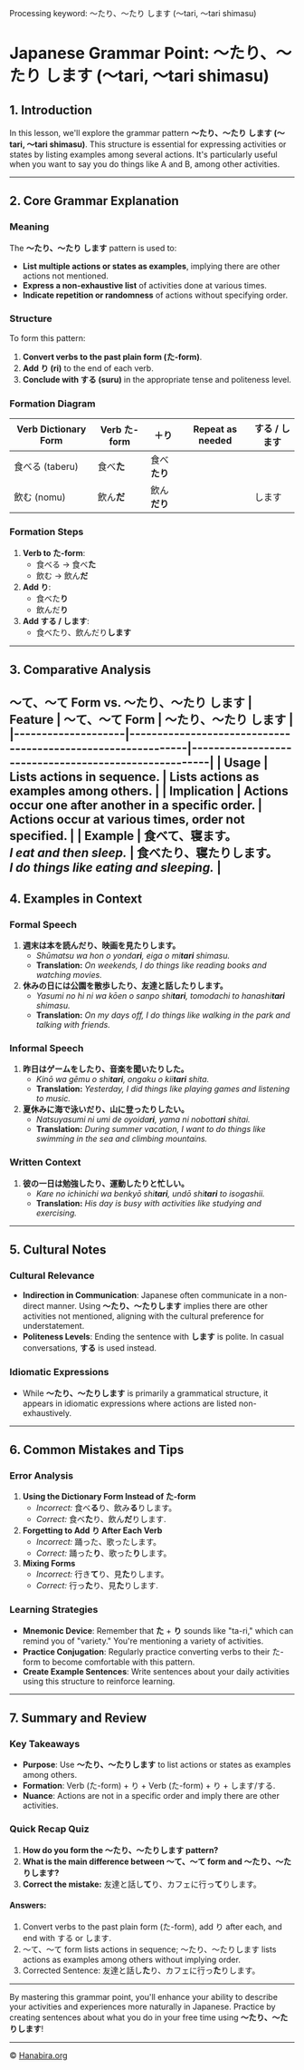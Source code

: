 Processing keyword: ～たり、～たり します (〜tari, 〜tari shimasu)
# Japanese Grammar Point: ～たり、～たり します (〜tari, 〜tari shimasu)

## 1. Introduction
In this lesson, we'll explore the grammar pattern **～たり、～たり します (〜tari, 〜tari shimasu)**. This structure is essential for expressing activities or states by listing examples among several actions. It's particularly useful when you want to say you do things like A and B, among other activities.

---
## 2. Core Grammar Explanation
### Meaning
The **～たり、～たり します** pattern is used to:
- **List multiple actions or states as examples**, implying there are other actions not mentioned.
- **Express a non-exhaustive list** of activities done at various times.
- **Indicate repetition or randomness** of actions without specifying order.
### Structure
To form this pattern:
1. **Convert verbs to the past plain form (た-form)**.
2. **Add り (ri)** to the end of each verb.
3. **Conclude with する (suru)** in the appropriate tense and politeness level.
### Formation Diagram
| **Verb Dictionary Form** | **Verb た-form** | **＋り** | Repeat as needed | **する / します** |
|--------------------------|-----------------|----------|------------------|-----------------|
| 食べる (taberu)           | 食べ**た**       | 食べ**たり** |                  |                 |
| 飲む (nomu)              | 飲ん**だ**       | 飲ん**だり** |                  | します           |
### Formation Steps
1. **Verb to た-form**:
   - 食べる → 食べ**た**
   - 飲む → 飲ん**だ**
2. **Add り**:
   - 食べた**り**
   - 飲んだ**り**
3. **Add する / します**:
   - 食べたり、飲んだり**します**
---
## 3. Comparative Analysis
**～て、～て Form** vs. **～たり、～たり します**
| **Feature**        | **～て、～て Form**                                          | **～たり、～たり します**                              |
|--------------------|-------------------------------------------------------------|------------------------------------------------------|
| **Usage**          | Lists actions in sequence.                                  | Lists actions as examples among others.              |
| **Implication**    | Actions occur one after another in a specific order.        | Actions occur at various times, order not specified. |
| **Example**        | 食べ**て**、寝ます。<br>*I eat and then sleep.*                | 食べた**り**、寝た**り**します。<br>*I do things like eating and sleeping.* |
---
## 4. Examples in Context
### Formal Speech
1. **週末は本を読んだり、映画を見たりします。**
   - *Shūmatsu wa hon o yonda**ri**, eiga o mi**tari** shimasu.*
   - **Translation:** *On weekends, I do things like reading books and watching movies.*
2. **休みの日には公園を散歩したり、友達と話したりします。**
   - *Yasumi no hi ni wa kōen o sanpo shi**tari**, tomodachi to hanashi**tari** shimasu.*
   - **Translation:** *On my days off, I do things like walking in the park and talking with friends.*
### Informal Speech
1. **昨日はゲームをしたり、音楽を聞いたりした。**
   - *Kinō wa gēmu o shi**tari**, ongaku o kii**tari** shita.*
   - **Translation:** *Yesterday, I did things like playing games and listening to music.*
2. **夏休みに海で泳いだり、山に登ったりしたい。**
   - *Natsuyasumi ni umi de oyoida**ri**, yama ni nobotta**ri** shitai.*
   - **Translation:** *During summer vacation, I want to do things like swimming in the sea and climbing mountains.*
### Written Context
1. **彼の一日は勉強したり、運動したりと忙しい。**
   - *Kare no ichinichi wa benkyō shi**tari**, undō shi**tari** to isogashii.*
   - **Translation:** *His day is busy with activities like studying and exercising.*
---
## 5. Cultural Notes
### Cultural Relevance
- **Indirection in Communication**: Japanese often communicate in a non-direct manner. Using **～たり、～たりします** implies there are other activities not mentioned, aligning with the cultural preference for understatement.
- **Politeness Levels**: Ending the sentence with **します** is polite. In casual conversations, **する** is used instead.
### Idiomatic Expressions
- While **～たり、～たりします** is primarily a grammatical structure, it appears in idiomatic expressions where actions are listed non-exhaustively.
  
---
## 6. Common Mistakes and Tips
### Error Analysis
1. **Using the Dictionary Form Instead of た-form**
   - *Incorrect:* 食べ**る**り、飲み**る**りします。
   - *Correct:* 食べ**た**り、飲ん**だ**りします.
2. **Forgetting to Add り After Each Verb**
   - *Incorrect:* 踊った、歌ったします。
   - *Correct:* 踊った**り**、歌った**り**します。
3. **Mixing Forms**
   - *Incorrect:* 行き**て**り、見**た**りします。
   - *Correct:* 行っ**た**り、見**た**りします.
### Learning Strategies
- **Mnemonic Device**: Remember that **た** + **り** sounds like "ta-ri," which can remind you of "variety." You're mentioning a variety of activities.
- **Practice Conjugation**: Regularly practice converting verbs to their た-form to become comfortable with this pattern.
- **Create Example Sentences**: Write sentences about your daily activities using this structure to reinforce learning.
---
## 7. Summary and Review
### Key Takeaways
- **Purpose**: Use **～たり、～たりします** to list actions or states as examples among others.
- **Formation**: Verb (た-form) + り + Verb (た-form) + り + します/する.
- **Nuance**: Actions are not in a specific order and imply there are other activities.
### Quick Recap Quiz
1. **How do you form the ～たり、～たりします pattern?**
2. **What is the main difference between ～て、～て form and ～たり、～たりします?**
3. **Correct the mistake:** 友達と話し**て**り、カフェに行っ**て**りします。
#### Answers:
1. Convert verbs to the past plain form (た-form), add り after each, and end with する or します.
2. ～て、～て form lists actions in sequence; ～たり、～たりします lists actions as examples among others without implying order.
3. Corrected Sentence: 友達と話し**た**り、カフェに行っ**た**りします。
---
By mastering this grammar point, you'll enhance your ability to describe your activities and experiences more naturally in Japanese. Practice by creating sentences about what you do in your free time using **～たり、～たりします**!


---

© [Hanabira.org](https://hanabira.org)
